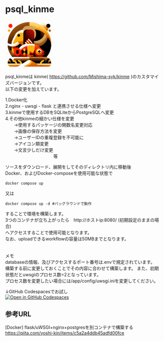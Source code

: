 # psql_kinme

<img src="app/static/psql_kinme_final.png" width="30%">


psql_kinmeは kinme( https://github.com/Mishima-syk/kinme )のカスタマイズバージョンです。<br>
以下の変更を加えています。

1.Docker化<br>
2.nginx - uwsgi - flask と連携させる仕様へ変更<br>
3.kinmeで使用するDBをSQLiteからPostgreSQLへ変更<br>
4.その他kinmeの細かい仕様を変更<br>
　　→使用するパッケージの関数名変更対応<br>
　　→画像の保存方法を変更<br>
　　→ユーザーIDの重複登録を不可能に<br>
　　→アイコン類変更<br>
　　→文言少しだけ変更<br>
    　　　　　　　　　　　等

ソースをダウンロード、展開をしてそのディレクトリ内に移動後<br>
Docker、およびDocker-composeを使用可能な状態で

    docker compose up
    
又は

    docker compose up -d #バッグラウンドで動作

することで環境を構築します。<br>
3つのコンテナが立ち上がったら　http://ホストip:8080/ (初期設定のままの場合)<br>
へアクセスすることで使用可能となります。<br>
なお、uploadできるworkflowの容量は50MBまでとなります。<br>
<br>
<br>
メモ<br>
databaseの情報、及びアクセスするポート番号は.envで規定されています。<br>
構築する前に変更しておくことでその内容に合わせて構築します。
また、初期状態だとuwsgiのプロセス数=2となっています。<br>
プロセス数を変更したい場合には/app/config/uwsgi.iniを変更してください。




↓GitHub Codespacesでお試し<br>
[![Open in GitHub Codespaces](https://github.com/codespaces/badge.svg)](https://github.com/codespaces/new?hide_repo_select=true&ref=main&repo=835495671&skip_quickstart=true)
<br>







## 参考URL
[Docker] flask/uWSGI+nginx+postgresを別コンテナで構築する<br>
https://qiita.com/yoshi-kin/items/c5a2a4ddb45adfd00fce
